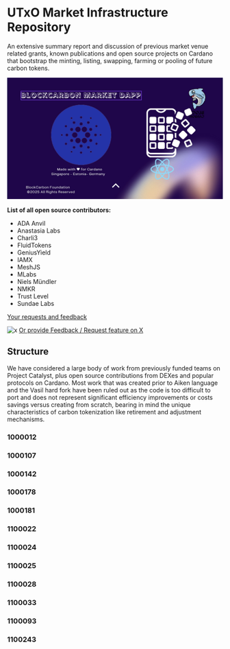 # UTxO Market Infrastructure Repository 
An extensive summary report and discussion of previous market venue related grants, known publications and open source projects on Cardano that bootstrap the minting, listing, swapping, farming or pooling of future carbon tokens.

![DApp](https://github.com/BlockCarbon/market/blob/main/media/utxoDapp.jpg)

**List of all open source contributors:**

* ADA Anvil
* Anastasia Labs
* Charli3
* FluidTokens
* GeniusYield
* IAMX
* MeshJS
* MLabs
* Niels Mündler
* NMKR
* Trust Level
* Sundae Labs

[Your requests and feedback](https://forms.gle/JYBmHYfvvnVsr5xN7)

![x](http://i.imgur.com/tXSoThF.png)
[Or provide Feedback / Request feature on X](https://twitter.com/carbonblock)


## Structure

We have considered a large body of work from previously funded teams on Project Catalyst, plus open source contributions from DEXes and popular protocols on Cardano. Most work that was created prior to Aiken language and the Vasil hard fork have been ruled out as the code is too difficult to port and does not represent significant efficiency improvements or costs savings versus creating from scratch, bearing in mind the unique characteristics of carbon tokenization like retirement and adjustment mechanisms.

### 1000012

### 1000107

### 1000142

### 1000178

### 1000181

### 1100022

### 1100024

### 1100025

### 1100028

### 1100033

### 1100093

### 1100243



